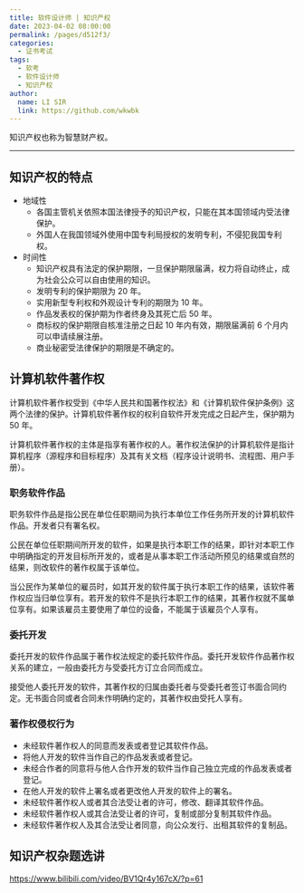 ```yaml
---
title: 软件设计师 | 知识产权
date: 2023-04-02 08:00:00
permalink: /pages/d512f3/
categories: 
  - 证书考试
tags: 
  - 软考
  - 软件设计师
  - 知识产权
author: 
  name: LI SIR
  link: https://github.com/wkwbk
---
```

知识产权也称为智慧财产权。

<!-- more -->

---

## 知识产权的特点

- 地域性
  - 各国主管机关依照本国法律授予的知识产权，只能在其本国领域内受法律保护。
  - 外国人在我国领域外使用中国专利局授权的发明专利，不侵犯我国专利权。
- 时间性
  - 知识产权具有法定的保护期限，一旦保护期限届满，权力将自动终止，成为社会公众可以自由使用的知识。
  - 发明专利的保护期限为 20 年。
  - 实用新型专利权和外观设计专利的期限为 10 年。
  - 作品发表权的保护期为作者终身及其死亡后 50 年。
  - 商标权的保护期限自核准注册之日起 10 年内有效，期限届满前 6 个月内可以申请续展注册。
  - 商业秘密受法律保护的期限是不确定的。

## 计算机软件著作权

计算机软件著作权受到《中华人民共和国著作权法》和《计算机软件保护条例》这两个法律的保护。计算机软件著作权的权利自软件开发完成之日起产生，保护期为 50 年。

计算机软件著作权的主体是指享有著作权的人。著作权法保护的计算机软件是指计算机程序（源程序和目标程序）及其有关文档（程序设计说明书、流程图、用户手册）。

### 职务软件作品

职务软件作品是指公民在单位任职期间为执行本单位工作任务所开发的计算机软件作品。开发者只有署名权。

公民在单位任职期间所开发的软件，如果是执行本职工作的结果，即针对本职工作中明确指定的开发目标所开发的，或者是从事本职工作活动所预见的结果或自然的结果，则改软件的著作权属于该单位。

当公民作为某单位的雇员时，如其开发的软件属于执行本职工作的结果，该软件著作权应当归单位享有。若开发的软件不是执行本职工作的结果，其著作权就不属单位享有。如果该雇员主要使用了单位的设备，不能属于该雇员个人享有。

### 委托开发

委托开发的软件作品属于著作权法规定的委托软件作品。委托开发软件作品著作权关系的建立，一般由委托方与受委托方订立合同而成立。

接受他人委托开发的软件，其著作权的归属由委托者与受委托者签订书面合同约定。无书面合同或者合同未作明确约定的，其著作权由受托人享有。

### 著作权侵权行为

- 未经软件著作权人的同意而发表或者登记其软件作品。
- 将他人开发的软件当作自己的作品发表或者登记。
- 未经合作者的同意将与他人合作开发的软件当作自己独立完成的作品发表或者登记。
- 在他人开发的软件上署名或者更改他人开发的软件上的署名。
- 未经软件著作权人或者其合法受让者的许可，修改、翻译其软件作品。
- 未经软件著作权人或其合法受让者的许可，复制或部分复制其软件作品。
- 未经软件著作权人及其合法受让者同意，向公众发行、出租其软件的复制品。

## 知识产权杂题选讲

<https://www.bilibili.com/video/BV1Qr4y167cX/?p=61>
